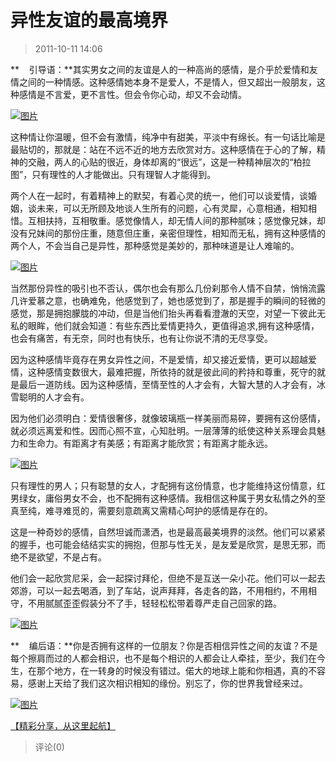 # 异性友谊的最高境界

> 2011-10-11 14:06

**    引导语：**其实男女之间的友谊是人的一种高尚的感情，是介乎於爱情和友情之间的一种情感。这种感情她本身不是爱人，不是情人，但又超出一般朋友，这种感情是不言爱，更不言性。但会令你心动，却又不会动情。

[![图片](https://pan.4a1801.life:11443/d/NAS/Qzone_wyf/Blogs/images/B1276ED7.webp)](https://pan.4a1801.life:11443/d/NAS/Qzone_wyf/Blogs/images/B1276ED7.webp)

这种情让你温暖，但不会有激情，纯净中有甜美，平淡中有绵长。有一句话比喻是最贴切的，那就是：站在不远不近的地方去欣赏对方。这种感情在于心的了解，精神的交融，两人的心贴的很近，身体却离的“很远”，这是一种精神层次的“柏拉图”，只有理性的人才能做出。只有理智人才能得到。

两个人在一起时，有着精神上的默契，有着心灵的统一，他们可以谈爱情，谈婚姻，谈未来，可以无所顾及地谈人生所有的问题，心有灵犀，心意相通，相知相惜。互相扶持，互相敬重。感觉像情人，却无情人间的那种腻味；感觉像兄妹，却没有兄妹间的那份庄重，随意但庄重，亲密但理性，相知而无私，拥有这种感情的两个人，不会当自己是异性，那种感觉是美妙的，那种味道是让人难喻的。

[![图片](https://pan.4a1801.life:11443/d/NAS/Qzone_wyf/Blogs/images/457EA2E6.webp)](https://pan.4a1801.life:11443/d/NAS/Qzone_wyf/Blogs/images/457EA2E6.webp)

当然那份异性的吸引也不否认，偶尔也会有那么几份刹那令人情不自禁，悄悄流露几许爱慕之意，也确难免，他感觉到了，她也感觉到了，那是握手的瞬间的轻微的感觉，那是拥抱朦胧的冲动，但是当他们抬头再看看澄澈的天空，对望一下彼此无私的眼眸，他们就会知道：有些东西比爱情更持久，更值得追求,拥有这种感情，也会有痛苦，有无奈，同时也有快乐，也有让你说不清的无尽享受。

因为这种感情毕竟存在男女异性之间，不是爱情，却又接近爱情，更可以超越爱情，这种感情变数很大，最难把握，所依持的就是彼此间的矜持和尊重，死守的就是最后一道防线。因为这种感情，至情至性的人才会有，大智大慧的人才会有，冰雪聪明的人才会有。

因为他们必须明白：爱情很奢侈，就像玻璃瓶一样美丽而易碎，要拥有这份感情，就必须远离爱和性。因而心照不宣，心知肚明。一层薄薄的纸使这种关系理会具魅力和生命力。有距离才有美感；有距离才能欣赏；有距离才能永远。

[![图片](https://pan.4a1801.life:11443/d/NAS/Qzone_wyf/Blogs/images/5ED3F521.webp)](https://pan.4a1801.life:11443/d/NAS/Qzone_wyf/Blogs/images/5ED3F521.webp)

只有理性的男人；只有聪慧的女人，才配拥有这份情意，也才能维持这份情意，红男绿女，庸俗男女不会，也不配拥有这种感情。我相信这种属于男女私情之外的至真至纯，难寻难觅的，需要刻意疏离又需精心呵护的感情是存在的。

这是一种奇妙的感情，自然坦诚而潇洒，也是最高最美境界的淡然。他们可以紧紧的握手，也可能会结结实实的拥抱，但那与性无关，是友爱是欣赏，是思无邪，而绝不是欲望，不是占有。

他们会一起欣赏尼采，会一起探讨拜伦，但绝不是互送一朵小花。他们可以一起去郊游，可以一起去喝酒，到了车站，说声拜拜，各走各的路，不用相约，不用相守，不用腻腻歪歪假装分不了手，轻轻松松带着尊严走自己回家的路。

[![图片](https://pan.4a1801.life:11443/d/NAS/Qzone_wyf/Blogs/images/F1E2BE82.webp)](https://pan.4a1801.life:11443/d/NAS/Qzone_wyf/Blogs/images/F1E2BE82.webp)

**    编后语：**你是否拥有这样的一位朋友？你是否相信异性之间的友谊？不是每个擦肩而过的人都会相识，也不是每个相识的人都会让人牵挂，至少，我们在今生，在那个地方，在一转身的时候没有错过。偌大的地球上能和你相遇，真的不容易，感谢上天给了我们这次相识相知的缘份。别忘了，你的世界我曾经来过。

[](http://b70.photo.store.qq.com/http_imgload.cgi?/rurl4_b=0a99d2fa37e51d2c9a346c04564dcf198a9207037ca1c3901d1ce28027dce2abfd8d5fdf8528f3b2d57473b66d243ebdf9bcf09b112ec0dc0646a815637067f55c8bc6c18f4a3e67a966b0a4857dfc710cfa8d68&a=70&b=70)[](http://b70.photo.store.qq.com/http_imgload.cgi?/rurl4_b=0a99d2fa37e51d2c9a346c04564dcf198a9207037ca1c3901d1ce28027dce2abfd8d5fdf8528f3b2d57473b66d243ebdf9bcf09b112ec0dc0646a815637067f55c8bc6c18f4a3e67a966b0a4857dfc710cfa8d68&a=70&b=70)[](http://b70.photo.store.qq.com/http_imgload.cgi?/rurl4_b=0a99d2fa37e51d2c9a346c04564dcf198a9207037ca1c3901d1ce28027dce2abfd8d5fdf8528f3b2d57473b66d243ebdf9bcf09b112ec0dc0646a815637067f55c8bc6c18f4a3e67a966b0a4857dfc710cfa8d68&a=70&b=70)[](http://b70.photo.store.qq.com/http_imgload.cgi?/rurl4_b=0a99d2fa37e51d2c9a346c04564dcf198a9207037ca1c3901d1ce28027dce2abfd8d5fdf8528f3b2d57473b66d243ebdf9bcf09b112ec0dc0646a815637067f55c8bc6c18f4a3e67a966b0a4857dfc710cfa8d68&a=70&b=70)[](http://b70.photo.store.qq.com/http_imgload.cgi?/rurl4_b=0a99d2fa37e51d2c9a346c04564dcf198a9207037ca1c3901d1ce28027dce2abfd8d5fdf8528f3b2d57473b66d243ebdf9bcf09b112ec0dc0646a815637067f55c8bc6c18f4a3e67a966b0a4857dfc710cfa8d68&a=70&b=70)[](http://b70.photo.store.qq.com/http_imgload.cgi?/rurl4_b=0a99d2fa37e51d2c9a346c04564dcf198a9207037ca1c3901d1ce28027dce2abfd8d5fdf8528f3b2d57473b66d243ebdf9bcf09b112ec0dc0646a815637067f55c8bc6c18f4a3e67a966b0a4857dfc710cfa8d68&a=70&b=70)[](http://b70.photo.store.qq.com/http_imgload.cgi?/rurl4_b=0a99d2fa37e51d2c9a346c04564dcf198a9207037ca1c3901d1ce28027dce2abfd8d5fdf8528f3b2d57473b66d243ebdf9bcf09b112ec0dc0646a815637067f55c8bc6c18f4a3e67a966b0a4857dfc710cfa8d68&a=70&b=70)[](http://b70.photo.store.qq.com/http_imgload.cgi?/rurl4_b=0a99d2fa37e51d2c9a346c04564dcf198a9207037ca1c3901d1ce28027dce2abfd8d5fdf8528f3b2d57473b66d243ebdf9bcf09b112ec0dc0646a815637067f55c8bc6c18f4a3e67a966b0a4857dfc710cfa8d68&a=70&b=70)[](http://b70.photo.store.qq.com/http_imgload.cgi?/rurl4_b=0a99d2fa37e51d2c9a346c04564dcf198a9207037ca1c3901d1ce28027dce2abfd8d5fdf8528f3b2d57473b66d243ebdf9bcf09b112ec0dc0646a815637067f55c8bc6c18f4a3e67a966b0a4857dfc710cfa8d68&a=70&b=70)[](http://b70.photo.store.qq.com/http_imgload.cgi?/rurl4_b=0a99d2fa37e51d2c9a346c04564dcf198a9207037ca1c3901d1ce28027dce2abfd8d5fdf8528f3b2d57473b66d243ebdf9bcf09b112ec0dc0646a815637067f55c8bc6c18f4a3e67a966b0a4857dfc710cfa8d68&a=70&b=70)[![图片](https://pan.4a1801.life:11443/d/NAS/Qzone_wyf/Blogs/images/9374F703.gif)](https://pan.4a1801.life:11443/d/NAS/Qzone_wyf/Blogs/images/9374F703.gif)

[【精彩分享，从这里起航】  
](http://user.qzone.qq.com/158161928/share/1304950381)

> 评论(0)
